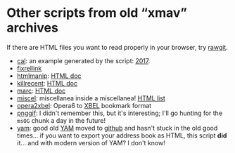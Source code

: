 Other scripts from old “xmav” archives
======================================

If there are HTML files you want to read properly in your browser, try
[rawgit](https://rawgit.com/).

- [cal](cal/): an example generated by the script:
  [2017](https://rawgit.com/shintakezou/miscellanea/master/other_xmav/cal/2007.html).
- [fixrellink](fixrellink/)
- [htmlmanip](htmlmanip/):
  [HTML doc](https://rawgit.com/shintakezou/miscellanea/master/other_xmav/htmlmanip/index.html)
- [killrecent](killrecent/):
  [HTML doc](https://rawgit.com/shintakezou/miscellanea/master/other_xmav/killrecent/index.html)
- [marc](marc/): [HTML doc](https://rawgit.com/shintakezou/miscellanea/master/other_xmav/marc/index.html)
- [miscel](miscel/): miscellanea inside a miscellanea!
  [HTML list](https://rawgit.com/shintakezou/miscellanea/master/other_xmav/miscel/index.html)
- [opera2xbel](opera2xbel/): Opera6 to [XBEL](https://en.wikipedia.org/wiki/XBEL) bookmark format
- [pnggif](pnggif/): I didn't remember this, but it's interesting;
  I'll go hunting for the `msOG` chunk a day in the future!
- [yam](yam/): good old [YAM](https://yam.ch/) moved to
  [github](https://github.com/jens-maus/yam) and hasn't stuck in the
  old good times… if you want to export your address book as HTML,
  this script **did** it… and with modern version of YAM? I don't
  know!

